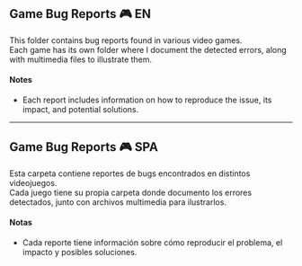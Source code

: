 
## Game Bug Reports 🎮 EN

This folder contains bug reports found in various video games.  
Each game has its own folder where I document the detected errors, along with multimedia files to illustrate them.

#### Notes  
- Each report includes information on how to reproduce the issue, its impact, and potential solutions.


---

## Game Bug Reports 🎮 SPA

Esta carpeta contiene reportes de bugs encontrados en distintos videojuegos.  
Cada juego tiene su propia carpeta donde documento los errores detectados, junto con archivos multimedia para ilustrarlos.  

#### Notas  
- Cada reporte tiene información sobre cómo reproducir el problema, el impacto y posibles soluciones.  




